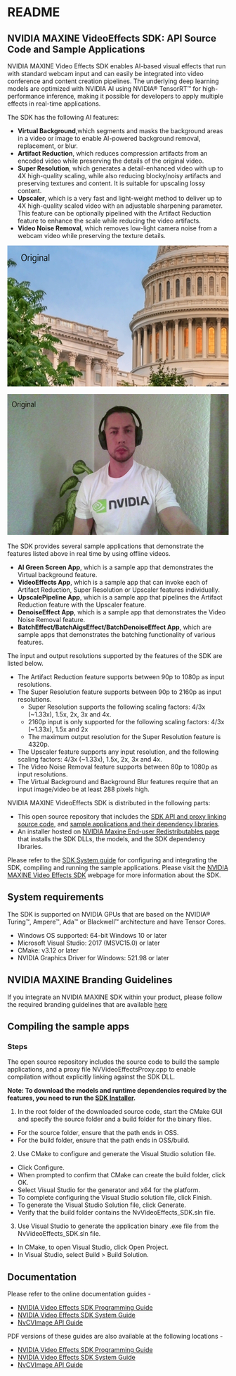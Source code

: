 # README
## NVIDIA MAXINE VideoEffects SDK: API Source Code and Sample Applications

NVIDIA MAXINE Video Effects SDK enables AI-based visual effects that run with standard webcam input and can easily be integrated into video conference and content creation pipelines. The underlying deep learning models are optimized with NVIDIA AI using NVIDIA® TensorRT™ for high-performance inference, making it possible for developers to apply multiple effects in real-time applications.

The SDK has the following AI features:

- **Virtual Background**,which segments and masks the background areas in a video or image to enable AI-powered background removal, replacement, or blur.
- **Artifact Reduction**, which reduces compression artifacts from an encoded video while preserving the details of the original video.
- **Super Resolution**, which generates a detail-enhanced video with up to 4X high-quality scaling, while also reducing blocky/noisy artifacts and preserving textures and content. It is suitable for upscaling lossy content.
- **Upscaler**, which is a very fast and light-weight method to deliver up to 4X high-quality scaled video with an adjustable sharpening parameter. This feature can be optionally pipelined with the Artifact Reduction feature to enhance the scale while reducing the video artifacts.
- **Video Noise Removal**, which removes low-light camera noise from a webcam video while preserving the texture details.

<p align="center">
<img src="https://github.com/NVIDIA-Maxine/Maxine-VFX-SDK/blob/main/resources/SR.gif" alt="NVIDIA Super Resolution" width="640" height="320"/>
 </p>

<p align="center">
<img src="https://github.com/NVIDIA-Maxine/Maxine-VFX-SDK/blob/main/resources/Denoise.gif" alt="NVIDIA Video Noise Removal" width="640" height="320"/>
 </p>

The SDK provides several sample applications that demonstrate the features listed above in real time by using offline videos.
- **AI Green Screen App**, which is a sample app that demonstrates the Virtual background feature.
- **VideoEffects App**, which is a sample app that can invoke each of Artifact Reduction, Super Resolution or Upscaler features individually.
- **UpscalePipeline App**, which is a sample app that pipelines the Artifact Reduction feature with the Upscaler feature.
- **DenoiseEffect App**, which is a sample app that demonstrates the Video Noise Removal feature.
- **BatchEffect/BatchAigsEffect/BatchDenoiseEffect App**, which are sample apps that demonstrates the batching functionality of various features.
 
The input and output resolutions supported by the features of the SDK are listed below.
- The Artifact Reduction feature supports between 90p to 1080p as input resolutions. 
- The Super Resolution feature supports between 90p to 2160p as input resolutions.
   - Super Resolution supports the following scaling factors: 4/3x (~1.33x), 1.5x, 2x, 3x and 4x.
   - 2160p input is only supported for the following scaling factors: 4/3x (~1.33x), 1.5x and 2x
   - The maximum output resolution for the Super Resolution feature is 4320p.
- The Upscaler feature supports any input resolution, and the following scaling factors: 4/3x (~1.33x), 1.5x, 2x, 3x  and 4x.
- The Video Noise Removal feature supports between 80p to 1080p as input resolutions.
- The Virtual Background and Background Blur features require that an input image/video be at least 288 pixels high.

NVIDIA MAXINE VideoEffects SDK is distributed in the following parts:

- This open source repository that includes the [SDK API and proxy linking source code](https://github.com/NVIDIA-Maxine/Maxine-VFX-SDK/tree/main/nvvfx), and [sample applications and their dependency libraries](https://github.com/NVIDIA-Maxine/Maxine-VFX-SDK/tree/main/samples).
- An installer hosted on [NVIDIA Maxine End-user Redistributables page](https://www.nvidia.com/broadcast-sdk-resources) that installs the SDK DLLs, the models, and the SDK dependency libraries.

Please refer to the [SDK System guide](https://docs.nvidia.com/deeplearning/maxine/vfx-sdk-system-guide/) for configuring and integrating the SDK, compiling and running the sample applications. Please visit the [NVIDIA MAXINE Video Effects SDK](https://developer.nvidia.com/maxine-getting-started) webpage for more information about the SDK.

## System requirements
The SDK is supported on NVIDIA GPUs that are based on the NVIDIA® Turing™, Ampere™, Ada™ or Blackwell™ architecture and have Tensor Cores.

* Windows OS supported: 64-bit Windows 10 or later
* Microsoft Visual Studio: 2017 (MSVC15.0) or later
* CMake: v3.12 or later
* NVIDIA Graphics Driver for Windows: 521.98 or later

## NVIDIA MAXINE Branding Guidelines
If you integrate an NVIDIA MAXINE SDK within your product, please follow the required branding guidelines that are available [here](https://www.nvidia.com/maxine-sdk-guidelines/)

## Compiling the sample apps

### Steps

The open source repository includes the source code to build the sample applications, and a proxy file NVVideoEffectsProxy.cpp to enable compilation without explicitly linking against the SDK DLL.

**Note: To download the models and runtime dependencies required by the features, you need to run the [SDK Installer](https://www.nvidia.com/broadcast-sdk-resources).**

1.	In the root folder of the downloaded source code, start the CMake GUI and specify the source folder and a build folder for the binary files.
*	For the source folder, ensure that the path ends in OSS.
*	For the build folder, ensure that the path ends in OSS/build.
2.  Use CMake to configure and generate the Visual Studio solution file.
*	Click Configure.
*	When prompted to confirm that CMake can create the build folder, click OK.
*	Select Visual Studio for the generator and x64 for the platform.
*	To complete configuring the Visual Studio solution file, click Finish.
*	To generate the Visual Studio Solution file, click Generate.
*	Verify that the build folder contains the NvVideoEffects_SDK.sln file.
3.  Use Visual Studio to generate the application binary .exe file from the NvVideoEffects_SDK.sln file.
*	In CMake, to open Visual Studio, click Open Project.
*	In Visual Studio, select Build > Build Solution.

## Documentation
Please refer to the online documentation guides -
* [NVIDIA Video Effects SDK Programming Guide](https://docs.nvidia.com/deeplearning/maxine/vfx-sdk-programming-guide/index.html)
* [NVIDIA Video Effects SDK System Guide](https://docs.nvidia.com/deeplearning/maxine/vfx-sdk-system-guide/index.html)
* [NvCVImage API Guide](https://docs.nvidia.com/deeplearning/maxine/nvcvimage-api-guide/index.html)

PDF versions of these guides are also available at the following locations - 
* [NVIDIA Video Effects SDK Programming Guide](https://docs.nvidia.com/deeplearning/maxine/pdf/vfx-sdk-programming-guide.pdf)
* [NVIDIA Video Effects SDK System Guide](https://docs.nvidia.com/deeplearning/maxine/pdf/vfx-sdk-system-guide.pdf)
* [NvCVImage API Guide](https://docs.nvidia.com/deeplearning/maxine/pdf/nvcvimage-api-guide.pdf)
